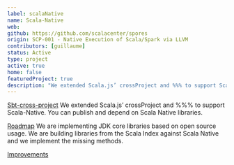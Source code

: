 ```yaml
---
label: scalaNative
name: Scala-Native
web:
github: https://github.com/scalacenter/spores
origin: SCP-001 - Native Execution of Scala/Spark via LLVM
contributors: [guillaume]
status: Active
type: project
active: true
home: false
featuredProject: true
description: "We extended Scala.js’ crossProject and %%% to support Scala-Native."
---
```

[Sbt-cross-project](https://github.com/scala-native/sbt-crossproject)
  We extended Scala.js’ crossProject and %%% to support Scala-Native. You can publish and depend on Scala Native libraries.

  [Roadmap](https://docs.google.com/document/d/1HLpwa7Uz0mKzldBlalkTh1zI1OoEwWlrMFrqnDc6x_M/edit?ts=57d7ee43) We are implementing JDK core libraries based on open source usage. We are building libraries from the Scala Index against Scala Native and we implement the missing methods.

  [Improvements](https://github.com/scala-native/scala-native/pulls/MasseGuillaume)

